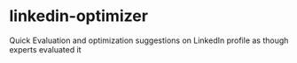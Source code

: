 # linkedin-optimizer
Quick Evaluation and optimization suggestions on LinkedIn profile as though experts evaluated it
